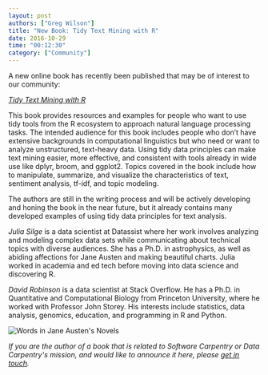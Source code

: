 ```yaml
---
layout: post
authors: ["Greg Wilson"]
title: "New Book: Tidy Text Mining with R"
date: 2016-10-29
time: "00:12:30"
category: ["Community"]
---
```


A new online book has recently been published that may be of interest to our community:

*[Tidy Text Mining with R](http://tidytextmining.com/)*

This book provides resources and examples for people who want to use
tidy tools from the R ecosystem to approach natural language
processing tasks. The intended audience for this book includes people
who don’t have extensive backgrounds in computational linguistics but
who need or want to analyze unstructured, text-heavy data. Using tidy
data principles can make text mining easier, more effective, and
consistent with tools already in wide use like dplyr, broom, and
ggplot2. Topics covered in the book include how to manipulate,
summarize, and visualize the characteristics of text, sentiment
analysis, tf-idf, and topic modeling.

The authors are still in the writing process and will be actively
developing and honing the book in the near future, but it already
contains many developed examples of using tidy data principles for
text analysis.

*Julia Silge* is a data scientist at Datassist where her work involves
analyzing and modeling complex data sets while communicating about
technical topics with diverse audiences. She has a Ph.D. in
astrophysics, as well as abiding affections for Jane Austen and making
beautiful charts. Julia worked in academia and ed tech before moving
into data science and discovering R.

*David Robinson* is a data scientist at Stack Overflow. He has a Ph.D.
in Quantitative and Computational Biology from Princeton University,
where he worked with Professor John Storey. His interests include
statistics, data analysis, genomics, education, and programming in R
and Python.

<img src="{{site.filesurl}}/2016/10/jane-austen.png" alt="Words in Jane Austen's Novels" />

*If you are the author of a book that is related to Software Carpentry
or Data Carpentry's mission, and would like to announce it here,
please [get in touch](mailto:{{site.contact}}).*
